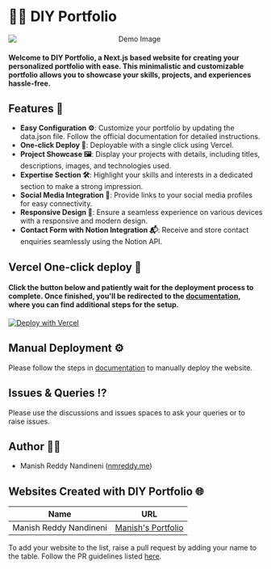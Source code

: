 # 👨‍💻 DIY Portfolio

<p align="center">
  <img src="https://i.ibb.co/wLrJDLZ/demo-diy-portfolio.png" alt="Demo Image" style="display:block; margin:auto;">
</p>


#### Welcome to DIY Portfolio, a Next.js based website for creating your personalized portfolio with ease. This minimalistic and customizable portfolio allows you to showcase your skills, projects, and experiences hassle-free.

## Features 🌟

- **Easy Configuration ⚙️**: Customize your portfolio by updating the data.json file. Follow the official documentation for detailed instructions.
- **One-click Deploy 🚚**: Deployable with a single click using Vercel.
- **Project Showcase 🖼️**: Display your projects with details, including titles, descriptions, images, and technologies used.
- **Expertise Section 🛠️**: Highlight your skills and interests in a dedicated section to make a strong impression.
- **Social Media Integration 📱**: Provide links to your social media profiles for easy connectivity.
- **Responsive Design 📐**: Ensure a seamless experience on various devices with a responsive and modern design.
- **Contact Form with Notion Integration 📬**: Receive and store contact enquiries seamlessly using the Notion API.

## Vercel One-click deploy 🚚

#### Click the button below and patiently wait for the deployment process to complete. Once finished, you'll be redirected to the [documentation](https://docs.nmreddy.me/diy-portfolio/), where you can find additional steps for the setup.

[![Deploy with Vercel](https://vercel.com/button)](https://vercel.com/new/clone?repository-url=https%3A%2F%2Fgithub.com%2FManishReddyN%2Fdiy-portfolio&env=NOTION_API_KEY,NOTION_DB_ID,NOTION_USER_ID&envDescription=Notion%20API%20key%2C%20DB%20ID%20and%20User%20ID%20needed%20for%20the%20contact%20form%20population.%20Click%20on%20Learn%20More%20for%20more%20information.&envLink=https%3A%2F%2Fdocs.nmreddy.me%2Fdiy-portfolio%2Fadding-env-variables&project-name=my-portfolio&repository-name=my-portfolio&redirect-url=https%3A%2F%2Fdocs.nmreddy.me%2Fdiy-portfolio%2F&demo-title=Demo%20Portfolio&demo-description=A%20sample%20portfolio%20deployed%20on%20vercel.&demo-url=https%3A%2F%2Fdiy-portfolio-sample.vercel.app%2F&demo-image=https%3A%2F%2Fi.ibb.co%2FwLrJDLZ%2Fdemo-diy-portfolio.png)


## Manual Deployment ⚙️

Please follow the steps in [documentation](https://docs.nmreddy.me/diy-portfolio/) to manually deploy the website.

## Issues & Queries ⁉️

Please use the discussions and issues spaces to ask your queries or to raise issues.

## Author 👩‍💻

- Manish Reddy Nandineni ([nmreddy.me](https://nmreddy.me))

## Websites Created with DIY Portfolio 🌐

| Name              | URL                                  |
|-------------------|--------------------------------------|
|Manish Reddy Nandineni | [Manish's Portfolio](https://nmreddy.me)

To add your website to the list, raise a pull request by adding your name to the table. Follow the PR guidelines listed [here](https://docs.nmreddy.me/diy-portfolio).